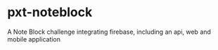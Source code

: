 # pxt-noteblock
A Note Block challenge integrating firebase, including an api, web and mobile application
